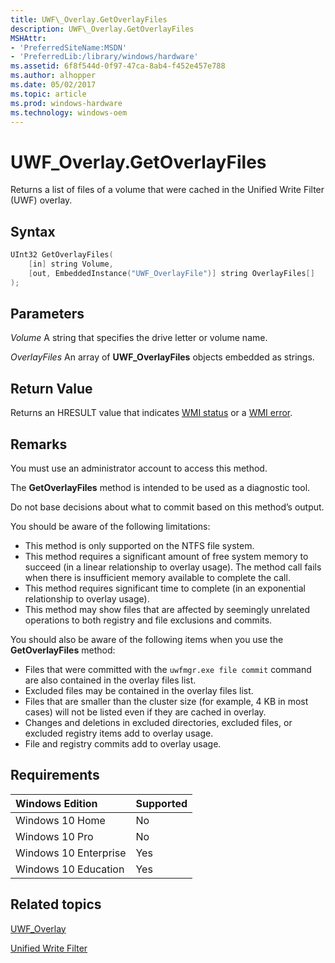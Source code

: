 ```yaml
---
title: UWF\_Overlay.GetOverlayFiles
description: UWF\_Overlay.GetOverlayFiles
MSHAttr:
- 'PreferredSiteName:MSDN'
- 'PreferredLib:/library/windows/hardware'
ms.assetid: 6f8f544d-0f97-47ca-8ab4-f452e457e788
ms.author: alhopper
ms.date: 05/02/2017
ms.topic: article
ms.prod: windows-hardware
ms.technology: windows-oem
---
```

# UWF\_Overlay.GetOverlayFiles

Returns a list of files of a volume that were cached in the Unified Write Filter (UWF) overlay.

## Syntax

```powershell
UInt32 GetOverlayFiles(
    [in] string Volume,
    [out, EmbeddedInstance("UWF_OverlayFile")] string OverlayFiles[]
);
```

## Parameters

<a href="" id="volume"></a>*Volume*
A string that specifies the drive letter or volume name.

<a href="" id="overlayfiles"></a>*OverlayFiles*
An array of **UWF\_OverlayFiles** objects embedded as strings.

## Return Value

Returns an HRESULT value that indicates [WMI status](http://go.microsoft.com/fwlink/p/?LinkID=208318) or a [WMI error](http://go.microsoft.com/fwlink/p/?LinkID=208317).

## <a href="" id="bkmk-remarks"></a>Remarks

You must use an administrator account to access this method.

The **GetOverlayFiles** method is intended to be used as a diagnostic tool.

Do not base decisions about what to commit based on this method’s output.

You should be aware of the following limitations:

* This method is only supported on the NTFS file system.
* This method requires a significant amount of free system memory to succeed (in a linear relationship to overlay usage). The method call fails when there is insufficient memory available to complete the call.
* This method requires significant time to complete (in an exponential relationship to overlay usage).
* This method may show files that are affected by seemingly unrelated operations to both registry and file exclusions and commits.

You should also be aware of the following items when you use the **GetOverlayFiles** method:

* Files that were committed with the `uwfmgr.exe file commit` command are also contained in the overlay files list.
* Excluded files may be contained in the overlay files list.
* Files that are smaller than the cluster size (for example, 4 KB in most cases) will not be listed even if they are cached in overlay.
* Changes and deletions in excluded directories, excluded files, or excluded registry items add to overlay usage.
* File and registry commits add to overlay usage.

## Requirements

| Windows Edition       | Supported |
|:----------------------|:----------|
| Windows 10 Home       | No        |
| Windows 10 Pro        | No        |
| Windows 10 Enterprise | Yes       |
| Windows 10 Education  | Yes       |

## Related topics

[UWF\_Overlay](uwf-overlay.md)

[Unified Write Filter](unified-write-filter.md)
